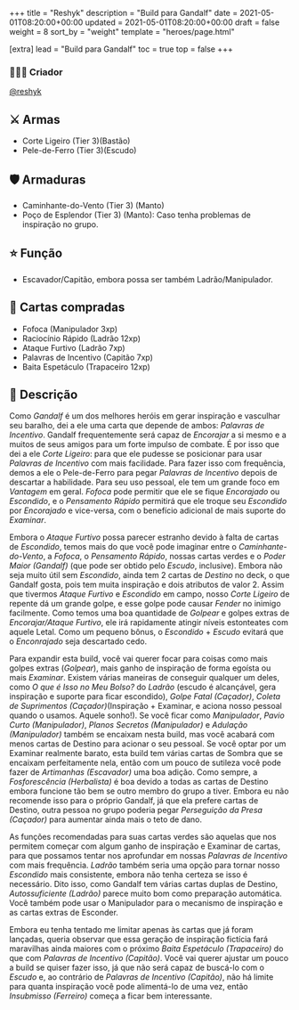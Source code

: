 +++
title = "Reshyk"
description = "Build para Gandalf"
date = 2021-05-01T08:20:00+00:00
updated = 2021-05-01T08:20:00+00:00
draft = false
weight = 8
sort_by = "weight"
template = "heroes/page.html"

[extra]
lead = "Build para Gandalf"
toc = true
top = false
+++

### 🙋🏻‍♂️ Criador

[@reshyk](https://www.reddit.com/r/JourneysInMiddleEarth/comments/p3whof/a_nonstandard_build_for_every_character/)

## ⚔️ Armas

- Corte Ligeiro (Tier 3)(Bastão)
- Pele-de-Ferro (Tier 3)(Escudo)

## 🛡️ Armaduras

- Caminhante-do-Vento (Tier 3) (Manto)
- Poço de Esplendor (Tier 3) (Manto): Caso tenha problemas de inspiração no grupo.

## ⭐️ Função

- Escavador/Capitão, embora possa ser também Ladrão/Manipulador.

## 🎴 Cartas compradas

- Fofoca (Manipulador 3xp)
- Raciocínio Rápido (Ladrão 12xp)
- Ataque Furtivo (Ladrão 7xp)
- Palavras de Incentivo (Capitão 7xp)
- Baita Espetáculo (Trapaceiro 12xp)

## 📖 Descrição

Como _Gandalf_ é um dos melhores heróis em gerar inspiração e vasculhar seu baralho, dei a ele uma carta que depende de ambos: _Palavras de Incentivo_. Gandalf frequentemente será capaz de _Encorajar_ a si mesmo e a muitos de seus amigos para um forte impulso de combate. É por isso que dei a ele _Corte Ligeiro_: para que ele pudesse se posicionar para usar _Palavras de Incentivo_ com mais facilidade. Para fazer isso com frequência, demos a ele o Pele-de-Ferro para pegar _Palavras de Incentivo_ depois de descartar a habilidade. Para seu uso pessoal, ele tem um grande foco em _Vantagem_ em geral. _Fofoca_ pode permitir que ele se fique _Encorajado_ ou _Escondido_, e o _Pensamento Rápido_ permitirá que ele troque seu _Escondido_ por _Encorajado_ e vice-versa, com o benefício adicional de mais suporte do _Examinar_.

Embora o _Ataque Furtivo_ possa parecer estranho devido à falta de cartas de _Escondido_, temos mais do que você pode imaginar entre o _Caminhante-do-Vento_, a _Fofoca_, o _Pensamento Rápido_, nossas cartas verdes e o _Poder Maior (Gandalf)_ (que pode ser obtido pelo _Escudo_, inclusive). Embora não seja muito útil sem _Escondido_, ainda tem 2 cartas de _Destino_ no deck, o que Gandalf gosta, pois tem muita inspiração e dois atributos de valor 2. Assim que tivermos _Ataque Furtivo_ e _Escondido_ em campo, nosso _Corte Ligeiro_ de repente dá um grande golpe, e esse golpe pode causar _Fender_ no inimigo facilmente. Como temos uma boa quantidade de _Golpear_ e golpes extras de _Encorajar/Ataque Furtivo_, ele irá rapidamente atingir níveis estonteates com aquele Letal. Como um pequeno bônus, o _Escondido_ + _Escudo_ evitará que o _Enconrajado_ seja descartado cedo.

Para expandir esta build, você vai querer focar para coisas como mais golpes extras (_Golpear_), mais ganho de inspiração de forma egoísta ou mais _Examinar_. Existem várias maneiras de conseguir qualquer um deles, como _O que é Isso no Meu Bolso?_ do _Ladrão_ (escudo é alcançável, gera inspiração e suporte para ficar escondido), _Golpe Fatal (Caçador)_, _Coleta de Suprimentos (Caçador)_(Inspiração + Examinar, e aciona nosso pessoal quando o usamos. Aquele sonho!). Se você ficar como _Manipulador_, _Pavio Curto (Manipulador)_, _Planos Secretos (Manipulador)_ e _Adulação (Manipulador)_ também se encaixam nesta build, mas você acabará com menos cartas de Destino para acionar o seu pessoal. Se você optar por um Examinar realmente barato, esta build tem várias cartas de Sombra que se encaixam perfeitamente nela, então com um pouco de sutileza você pode fazer de _Artimanhas (Escavador)_ uma boa adição. Como sempre, a _Fosforescência (Herbalista)_ é boa devido a todas as cartas de Destino embora funcione tão bem se outro membro do grupo a tiver. Embora eu não recomende isso para o próprio Gandalf, já que ela prefere cartas de Destino, outra pessoa no grupo poderia pegar _Perseguição da Presa (Caçador)_ para aumentar ainda mais o teto de dano.

As funções recomendadas para suas cartas verdes são aquelas que nos permitem começar com algum ganho de inspiração e Examinar de cartas, para que possamos tentar nos aprofundar em nossas _Palavras de Incentivo_ com mais frequência. _Ladrão_ também seria uma opção para tornar nosso _Escondido_ mais consistente, embora não tenha certeza se isso é necessário. Dito isso, como Gandalf tem várias cartas duplas de Destino, _Autossuficiente (Ladrão)_ parece muito bom como preparação automática. Você também pode usar o Manipulador para o mecanismo de inspiração e as cartas extras de Esconder.

Embora eu tenha tentado me limitar apenas às cartas que já foram lançadas, queria observar que essa geração de inspiração fictícia fará maravilhas ainda maiores com o próximo _Baita Espetáculo (Trapaceiro)_ do que com _Palavras de Incentivo (Capitão)_. Você vai querer ajustar um pouco a build se quiser fazer isso, já que não será capaz de buscá-lo com o _Escudo_ e, ao contrário de _Palavras de Incentivo (Capitão)_, não há limite para quanta inspiração você pode alimentá-lo de uma vez, então _Insubmisso (Ferreiro)_ começa a ficar bem interessante.

